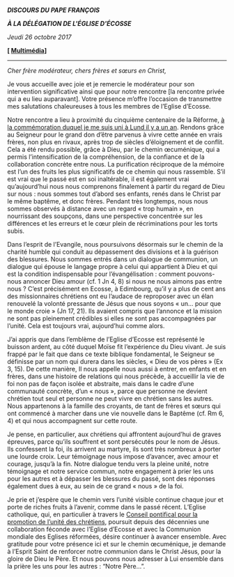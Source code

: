 ***DISCOURS DU PAPE FRANÇOIS***

***À LA DÉLÉGATION DE L'ÉGLISE D'ÉCOSSE***

*Jeudi 26 octobre 2017*

**[ [Multimédia](http://w2.vatican.va/content/francesco/fr/events/event.dir.html/content/vaticanevents/fr/2017/10/26/delegazione-chiesadiscozia.html)]**

* * *

*Cher frère modérateur, chers frères et sœurs en Christ,*

Je vous accueille avec joie et je remercie le modérateur pour son intervention significative ainsi que pour notre rencontre [la rencontre privée qui a eu lieu auparavant]. Votre présence m’offre l’occasion de transmettre mes salutations chaleureuses à tous les membres de l’Eglise d’Ecosse.

Notre rencontre a lieu à proximité du cinquième centenaire de la Réforme, [à la commémoration duquel je me suis uni à Lund il y a un an](http://w2.vatican.va/content/francesco/fr/events/event.dir.html/content/vaticanevents/fr/2016/10/31/svezia.html). Rendons grâce au Seigneur pour le grand don d’être parvenus à vivre cette année en vrais frères, non plus en rivaux, après trop de siècles d’éloignement et de conflit. Cela a été rendu possible, grâce à Dieu, par le chemin œcuménique, qui a permis l’intensification de la compréhension, de la confiance et de la collaboration concrète entre nous. La purification réciproque de la mémoire est l’un des fruits les plus significatifs de ce chemin qui nous rassemble. S’il est vrai que le passé est en soi inaltérable, il est également vrai qu’aujourd’hui nous nous comprenons finalement à partir du regard de Dieu sur nous : nous sommes tout d’abord ses enfants, renés dans le Christ par le même baptême, et donc frères. Pendant très longtemps, nous nous sommes observés à distance avec un regard « trop humain », en nourrissant des soupçons, dans une perspective concentrée sur les différences et les erreurs et le cœur plein de récriminations pour les torts subis.

Dans l’esprit de l’Evangile, nous poursuivons désormais sur le chemin de la charité humble qui conduit au dépassement des divisions et à la guérison des blessures. Nous sommes entrés dans un dialogue de communion, un dialogue qui épouse le langage propre à celui qui appartient à Dieu et qui est la condition indispensable pour l’évangélisation : comment pouvons-nous annoncer Dieu amour (cf. 1 Jn 4, 8) si nous ne nous aimons pas entre nous ? C’est précisément en Ecosse, à Edimbourg, qu’il y a plus de cent ans des missionnaires chrétiens ont eu l’audace de reproposer avec un élan renouvelé la volonté pressante de Jésus que nous soyons « un… pour que le monde croie » (Jn 17, 21). Ils avaient compris que l’annonce et la mission ne sont pas pleinement crédibles si elles ne sont pas accompagnées par l’unité. Cela est toujours vrai, aujourd’hui comme alors.

J’ai appris que dans l’emblème de l’Eglise d’Ecosse est représenté le buisson ardent, au côté duquel Moïse fit l’expérience du Dieu vivant. Je suis frappé par le fait que dans ce texte biblique fondamental, le Seigneur se définisse par un nom qui durera dans les siècles, « Dieu de vos pères » (Ex 3, 15). De cette manière, Il nous appelle nous aussi à entrer, en enfants et en frères, dans une histoire de relations qui nous précède, à accueillir la vie de foi non pas de façon isolée et abstraite, mais dans le cadre d’une communauté concrète, d’un « nous », parce que personne ne devient chrétien tout seul et personne ne peut vivre en chrétien sans les autres. Nous appartenons à la famille des croyants, de tant de frères et sœurs qui ont commencé à marcher dans une vie nouvelle dans le Baptême (cf. Rm 6, 4) et qui nous accompagnent sur cette route.

Je pense, en particulier, aux chrétiens qui affrontent aujourd’hui de graves épreuves, parce qu’ils souffrent et sont persécutés pour le nom de Jésus. Ils confessent la foi, ils arrivent au martyre, ils sont très nombreux à porter une lourde croix. Leur témoignage nous impose d’avancer, avec amour et courage, jusqu’à la fin. Notre dialogue tendu vers la pleine unité, notre témoignage et notre service commun, notre engagement à prier les uns pour les autres et à dépasser les blessures du passé, sont des réponses également dues à eux, au sein de ce grand « nous » de la foi.

Je prie et j’espère que le chemin vers l’unité visible continue chaque jour et porte de riches fruits à l’avenir, comme dans le passé récent. L’Eglise catholique, qui, en particulier à travers le [Conseil pontifical pour la promotion de l’unité des chrétiens](http://www.vatican.va/roman_curia/pontifical_councils/chrstuni/index_fr.htm), poursuit depuis des décennies une collaboration féconde avec l’Eglise d’Ecosse et avec la Communion mondiale des Eglises réformées, désire continuer à avancer ensemble. Avec gratitude pour votre présence ici et sur le chemin œcuménique, je demande à l’Esprit Saint de renforcer notre communion dans le Christ Jésus, pour la gloire de Dieu le Père. Et nous pouvons nous adresser à Lui ensemble dans la prière les uns pour les autres : “Notre Père…”.